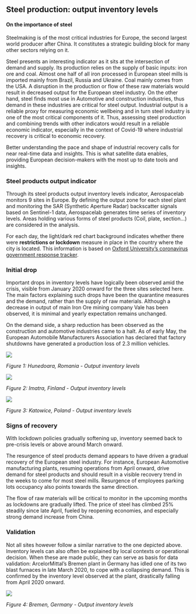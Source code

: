 ## Steel production: output inventory levels

#### On the importance of steel
Steelmaking is of the most critical industries for Europe, the second largest world producer after China. It constitutes a strategic building block for many other sectors relying on it.

Steel presents an interesting indicator as it sits at the intersection of demand and supply. Its production relies on the supply of basic inputs: iron ore and coal. Almost one half of all iron processed in European steel mills is imported mainly from Brazil, Russia and Ukraine. Coal mainly comes from the USA. A disruption in the production or flow of these raw materials would result in decreased output for the European steel industry. On the other hand, steel finds most use in Automotive and construction industries, thus demand in these industries are critical for steel output.
Industrial output is a reliable proxy for measuring economic wellbeing and in turn steel industry is one of the most critical components of it. Thus, assessing steel production and combining trends with other indicators would result in a reliable economic indicator, especially in the context of Covid-19 where industrial recovery is critical to economic recovery.

Better understanding the pace and shape of industrial recovery calls for near real-time data and insights. This is what satellite data enables, providing European decision-makers with the most up to date tools and insights.

### Steel products output indicator
Through its steel products output inventory levels indicator, Aerospacelab monitors 9 sites in Europe. By defining the output zone for each steel plant and monitoring the SAR (Synthetic Aperture Radar) backscatter signals based on Sentinel-1 data, Aerospacelab generates time series of inventory levels. Areas holding various forms of steel products (Coil, plate, section...) are considered in the analysis.

For each day, the light/dark red chart background indicates whether there were **restrictions or lockdown** measure in place in the country where the city is located. This information is based on [Oxford University’s coronavirus government response tracker](https://covidtracker.bsg.ox.ac.uk/). 


### Initial drop
Important drops in inventory levels have logically been observed amid the crisis, visible from January 2020 onward for the three sites selected here.
The main factors explaining such drops have been the quarantine measures and the demand, rather than the supply of raw materials. Although a decrease in output of main Iron Ore mining company Vale has been observed, it is minimal and yearly expectation remains unchanged.

On the demand side, a sharp reduction has been observed as the construction and automotive industries came to a halt. As of early May, the European Automobile Manufacturers Association has declared that factory shutdowns have generated a production loss of 2.3 million vehicles.

![](./eodash-data/stories/E5_1.png)

*Figure 1: Hunedoara, Romania - Output inventory levels*

![](./eodash-data/stories/E5_2.png)

*Figure 2: Imatra, Finland - Output inventory levels*

![](./eodash-data/stories/E5_3.png)

*Figure 3: Katowice, Poland - Output inventory levels*


### Signs of recovery

With lockdown policies gradually softening up, inventory seemed back to pre-crisis levels or above around March onward.

The resurgence of steel products demand appears to have driven a gradual recovery of the European steel industry. For instance, European Automotive manufacturing plants, resuming operations from April onward, drive demand for steel products and should result in a visible recovery trend in the weeks to come for most steel mills. Resurgence of employees parking lots occupancy also points towards the same direction.

The flow of raw materials will be critical to monitor in the upcoming months as lockdowns are gradually lifted. The price of steel has climbed 25% steadily since late April, fueled by reopening economies, and especially strong demand increase from China.

### Validation

Not all sites however follow a similar narrative to the one depicted above. Inventory levels can also often be explained by local contexts or operational decision. When these are made public, they can serve as basis for data validation:
ArcelorMittal’s Bremen plant in Germany has idled one of its two blast furnaces in late March 2020, to cope with a collapsing demand. This is confirmed by the inventory level observed at the plant, drastically falling from April 2020 onward.

![](./eodash-data/stories/E5_4.png)

*Figure 4: Bremen, Germany - Output inventory levels*
